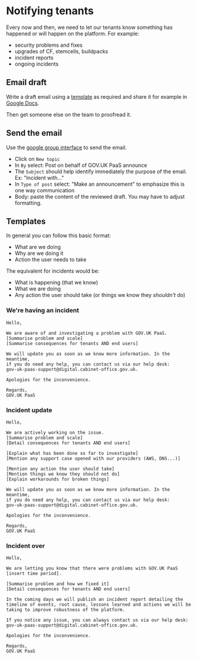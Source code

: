 # Notifying tenants

Every now and then, we need to let our tenants know something has happened or will happen on the platform. For example:

* security problems and fixes
* upgrades of CF, stemcells, buildpacks
* incident reports
* ongoing incidents

## Email draft

Write a draft email using a [template](#templates) as required and share it for example in [Google Docs](https://drive.google.com/drive/folders/0Bw4pWpR0IbJfWGFEMVBBZlFsSDQ).

Then get someone else on the team to proofread it.

## Send the email

Use the [google group interface](https://groups.google.com/a/digital.cabinet-office.gov.uk/forum/?hl=en#!forum/gov-uk-paas-announce) to send the email.

* Click on `New topic`
* In `By` select: Post on behalf of GOV.UK PaaS announce
* The `Subject` should help identify immediately the purpose of the email.
Ex: "Incident with..."
* In `Type of post` select: "Make an announcement" to emphasize this is
one way communication
* Body: paste the content of the reviewed draft. You may have to adjust formatting.

## Templates

In general you can follow this basic format:

* What are we doing
* Why are we doing it
* Action the user needs to take

The equivalent for incidents would be:

* What is happening (that we know)
* What we are doing
* Any action the user should take (or things we know they *shouldn't* do)

### We're having an incident

```
Hello,

We are aware of and investigating a problem with GOV.UK PaaS.
[Summarise problem and scale]
[Summarise consequences for tenants AND end users]

We will update you as soon as we know more information. In the meantime,
if you do need any help, you can contact us via our help desk:
gov-uk-paas-support@digital.cabinet-office.gov.uk.

Apologies for the inconvenience.

Regards,
GOV.UK PaaS
```

### Incident update

```
Hello,

We are actively working on the issue.
[Summarise problem and scale]
[Detail consequences for tenants AND end users]

[Explain what has been done so far to investigate]
[Mention any support case opened with our providers (AWS, DNS...)]

[Mention any action the user should take]
[Mention things we know they should not do]
[Explain workarounds for broken things]

We will update you as soon as we know more information. In the meantime,
if you do need any help, you can contact us via our help desk:
gov-uk-paas-support@digital.cabinet-office.gov.uk.

Apologies for the inconvenience.

Regards,
GOV.UK PaaS
```

### Incident over


```
Hello,

We are letting you know that there were problems with GOV.UK PaaS [insert time period].

[Summarise problem and how we fixed it]
[Detail consequences for tenants AND end users]

In the coming days we will publish an incident report detailing the
timeline of events, root cause, lessons learned and actions we will be taking to improve robustness of the platform.

If you notice any issue, you can always contact us via our help desk:
gov-uk-paas-support@digital.cabinet-office.gov.uk.

Apologies for the inconvenience.

Regards,
GOV.UK PaaS
```
